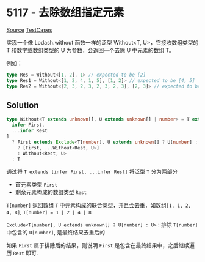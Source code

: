 # 5117 - 去除数组指定元素

[Source](https://github.com/lybenson/ts-checker/blob/master/src/5117-medium-without/template.ts) [TestCases](https://github.com/lybenson/ts-checker/blob/master/src/5117-medium-without/test-cases.ts)

实现一个像 Lodash.without 函数一样的泛型 Without<T, U>，它接收数组类型的 T 和数字或数组类型的 U 为参数，会返回一个去除 U 中元素的数组 T。

例如：

```ts
type Res = Without<[1, 2], 1> // expected to be [2]
type Res1 = Without<[1, 2, 4, 1, 5], [1, 2]> // expected to be [4, 5]
type Res2 = Without<[2, 3, 2, 3, 2, 3, 2, 3], [2, 3]> // expected to be []
```

## Solution

```ts
type Without<T extends unknown[], U extends unknown[] | number> = T extends [
  infer First,
  ...infer Rest
]
  ? First extends Exclude<T[number], U extends unknown[] ? U[number] : U>
    ? [First, ...Without<Rest, U>]
    : Without<Rest, U>
  : T
```

通过将 `T extends [infer First, ...infer Rest]` 将泛型 `T` 分为两部分

- 首元素类型 `First`
- 剩余元素构成的数组类型 `Rest`

`T[number]` 返回数组 `T` 中元素构成的联合类型，并且会去重，如数组`[1, 1, 2, 4, 8]`, `T[number] = 1 | 2 | 4 | 8`

`Exclude<T[number], U extends unknown[] ? U[number] : U>` : 排除 `T[number]` 中包含的 `U[number]`, 是最终结果去重后的

如果 `First` 属于排除后的结果，则说明 `First` 是包含在最终结果中，之后继续遍历 `Rest` 即可.

